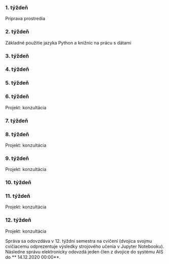 ### 1. týždeň

Príprava prostredia

### 2. týždeň

Základné použitie jazyka Python a knižníc na prácu s dátami

### 3. týždeň

### 4. týždeň

### 5. týždeň

### 6. týždeň

Projekt: konzultácia

### 7. týždeň

### 8. týždeň

Projekt: konzultácia

### 9. týždeň

Projekt: konzultácia

### 10. týždeň

### 11. týždeň

Projekt: konzultácia

### 12. týždeň

Projekt: konzultácia

Správa sa odovzdáva v 12. týždni semestra na cvičení (dvojica svojmu cvičiacemu odprezentuje výsledky strojového učenia v Jupyter Notebooku). Následne správu elektronicky odovzdá jeden člen z dvojice do systému AIS do ** 14.12.2020 00:00**.

